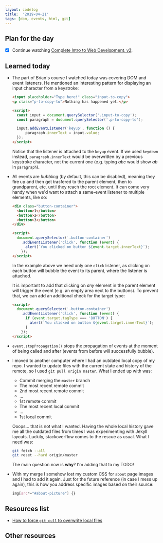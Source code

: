 ```yaml
---
layout: codelog
title:  "2019-04-21"
tags: [dom, events, html, git]
---
```


## Plan for the day

- [x] Continue watching [Complete Intro to Web Development, v2](https://frontendmasters.com/courses/web-development-v2/).

## Learned today

- The part of Brian's course I watched today was covering DOM and event listeners. He mentioned an interesting pattern for displaying an input character from a keystroke:

  ```html
  <input placeholder="Type here!" class="input-to-copy">
  <p class="p-to-copy-to">Nothing has happened yet.</p>

  <script>
    const input = document.querySelector('.input-to-copy');
    const paragraph = document.querySelector('.p-to-copy-to');

    input.addEventListener('keyup', function () {
        paragraph.innerText = input.value;
    });
  </script>
  ```

  Notice that the listener is attached to the `keyup` event. If we used `keydown` instead, `paragraph.innerText` would be overwritten by a previous keystroke character, not the current one (e.g. typing *abc* would show *ab* in `paragraph`).
- All events are *bubbling* (by default, this can be disabled), meaning they fire up and then get trasfered to the parent element, then to grandparent, etc. until they reach the root element. It can come very handy when we'd want to attach a same-event listener to multiple elements, like so:

  ```html
  <div class="button-container">
    <button>1</button>
    <button>2</button>
    <button>3</button>
  </div>

  <script>
    document.querySelector('.button-container')
      .addEventListener('click', function (event) {
        alert(`You clicked on button ${event.target.innerText}`);
      });
  </script>
  ```

  In the example above we need only one `click` listener, as clicking on each button will bubble the event to its parent, where the listener is attached.

  It is important to add that clicking on *any* element in the parent element will trigger the event (e.g. an empty area next to the buttons). To prevent that, we can add an additional check for the target type:

  ```html
  <script>
    document.querySelector('.button-container')
      .addEventListener('click', function (event) {
        if (event.target.tagType === 'BUTTON') {
          alert(`You clicked on button ${event.target.innerText}`);
        }
      });
  </script>
  ```

- `event.stopPropagation()` stops the propagation of events at the moment of being called and after (events from before will successfully bubble).
- I moved to another computer where I had an outdated local copy of my repo. I wanted to update files with the current state and history of the remote, so I used `git pull origin master`. What I ended up with was:

  - Commit merging the `master` branch
  - The most recent remote commit
  - 2nd most recent remote commit
  - ...
  - 1st remote commit
  - The most recent local commit
  - ...
  - 1st local commit

  Ooops... that is not what I wanted. Having the whole local history gave me all the outdated files from times I was experimenting with Jekyll layouts. Luckily, stackoverflow comes to the rescue as usual. What I need was:

  ```bash
  git fetch --all
  git reset --hard origin/master
  ```

  The main question now is **why**? I'm adding that to my TODO!

- With my merge I somehow lost my custom CSS for `about` page images and I had to add it again. Just for the future reference (in case I mess up again), this is how you address specific images based on their source:

  ```css
  img[src*="#about-picture"] {}
  ```

## Resources list

- [How to force `git pull` to overwrite local files](https://stackoverflow.com/questions/1125968/how-do-i-force-git-pull-to-overwrite-local-files)

## Other resources
